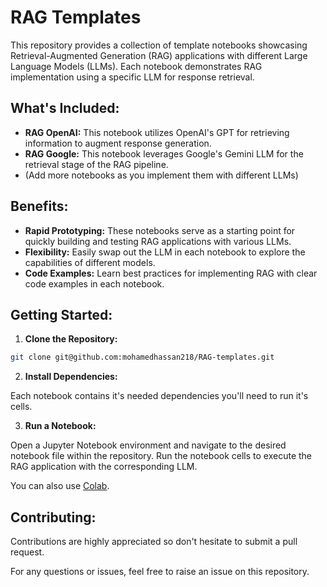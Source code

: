 # RAG Templates 

This repository provides a collection of template notebooks showcasing Retrieval-Augmented Generation (RAG) applications with different Large Language Models (LLMs). Each notebook demonstrates RAG implementation using a specific LLM for response retrieval.

## **What's Included:**

* **RAG OpenAI:** This notebook utilizes OpenAI's GPT for retrieving information to augment response generation.
* **RAG Google:** This notebook leverages Google's Gemini LLM for the retrieval stage of the RAG pipeline.
* (Add more notebooks as you implement them with different LLMs)

## **Benefits:**

* **Rapid Prototyping:** These notebooks serve as a starting point for quickly building and testing RAG applications with various LLMs.
* **Flexibility:** Easily swap out the LLM in each notebook to explore the capabilities of different models.
* **Code Examples:** Learn best practices for implementing RAG with clear code examples in each notebook.

## **Getting Started:**

1. **Clone the Repository:**

```bash
git clone git@github.com:mohamedhassan218/RAG-templates.git
```

2. **Install Dependencies:**

Each notebook contains it's needed dependencies you'll need to run it's cells.

3. **Run a Notebook:**

Open a Jupyter Notebook environment and navigate to the desired notebook file within the repository. Run the notebook cells to execute the RAG application with the corresponding LLM.

You can also use [Colab](https://colab.research.google.com/).


## **Contributing:**

Contributions are highly appreciated so don't hesitate to submit a pull request.

For any questions or issues, feel free to raise an issue on this repository.